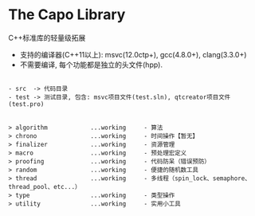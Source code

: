 #  The Capo Library

C++标准库的轻量级拓展

* 支持的编译器(C++11以上): msvc(12.0ctp+), gcc(4.8.0+), clang(3.3.0+)
* 不需要编译, 每个功能都是独立的头文件(hpp).

##

    - src  -> 代码目录
    - test -> 测试目录, 包含: msvc项目文件(test.sln), qtcreator项目文件(test.pro)

##

    > algorithm            ...working     - 算法
    > chrono               ...working     - 时间操作【暂无】
    > finalizer            ...working     - 资源管理
    > macro                ...working     - 预处理宏定义
    > proofing             ...working     - 代码防呆（错误预防）
    > random               ...working     - 便捷的随机数工具
    > thread               ...working     - 多线程（spin_lock、semaphore、thread_pool、etc...）
    > type                 ...working     - 类型操作
    > utility              ...working     - 实用小工具